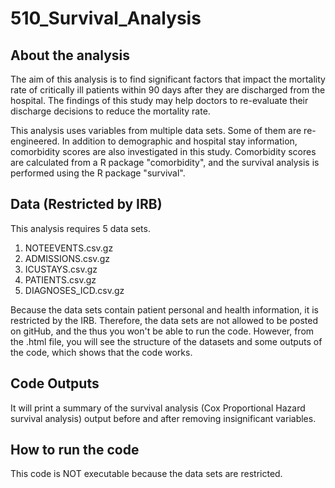 # 510_Survival_Analysis

## About the analysis

The aim of this analysis is to find significant factors that impact the mortality rate of critically ill patients within 90 days after they are discharged from the hospital. The findings of this study may help doctors to re-evaluate their discharge decisions to reduce the mortality rate.

This analysis uses variables from multiple data sets. Some of them are re-engineered. In addition to demographic and hospital stay information, comorbidity scores are also investigated in this study. Comorbidity scores are calculated from a R package "comorbidity", and the survival analysis is performed using the R package "survival".

## Data (Restricted by IRB)

This analysis requires 5 data sets. 

1. NOTEEVENTS.csv.gz
2. ADMISSIONS.csv.gz
3. ICUSTAYS.csv.gz
4. PATIENTS.csv.gz
5. DIAGNOSES_ICD.csv.gz

Because the data sets contain patient personal and health information, it is restricted by the IRB. Therefore, the data sets are not allowed to be posted on gitHub, and the thus you won't be able to run the code. However, from the .html file, you will see the structure of the datasets and some outputs of the code, which shows that the code works.

## Code Outputs

It will print a summary of the survival analysis (Cox Proportional Hazard survival analysis) output before and after removing insignificant variables.

## How to run the code

This code is NOT executable because the data sets are restricted.
